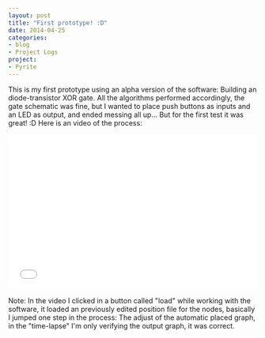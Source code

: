 ```yaml
---
layout: post
title: "First prototype! :D"
date: 2014-04-25
categories: 
- blog 
- Project Logs
project:
- Pyrite
---
```


This is my first prototype using an alpha version of the software: Building an diode-transistor XOR gate. All the algorithms performed accordingly, the gate schematic was fine, but I wanted to place push buttons as inputs and an LED as output, and ended messing all up... But for the first test it was great! :D Here is an video of the process:

<!--more-->

<iframe width="100%" height="315" src="//www.youtube.com/embed/ZFvg7Dwkk9U" frameborder="0" allowfullscreen></iframe>

Note: In the video I clicked in a button called "load" while working with the software, it loaded an previously edited position file for the nodes, basically I jumped one step in the process: The adjust of the automatic placed graph, in the "time-lapse" I'm only verifying the output graph, it was correct.
